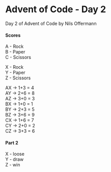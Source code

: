 # Advent of Code - Day 2

Day 2 of Advent of Code by Nils Offermann

#### Scores
A - Rock \
B - Paper \
C - Scissors

X - Rock \
Y - Paper \
Z - Scissors

AX -> 1+3 = 4 \
AY -> 2+6 = 8 \
AZ -> 3+0 = 3 \
BX -> 1+0 = 1 \
BY -> 2+3 = 5 \
BZ -> 3+6 = 9 \
CX -> 1+6 = 7 \
CY -> 2+0 = 2 \
CZ -> 3+3 = 6

#### Part 2
X - loose \
Y - draw \
Z - win